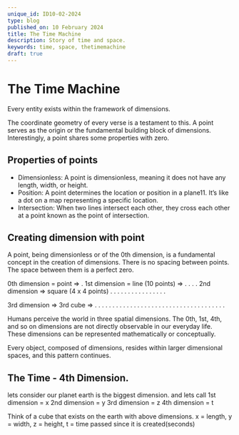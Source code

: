 ```yaml
---
unique_id: ID10-02-2024
type: blog
published_on: 10 February 2024
title: The Time Machine
description: Story of time and space.
keywords: time, space, thetimemachine
draft: true
---
```



# The Time Machine

Every entity exists within the framework of dimensions.

The coordinate geometry of every verse is a testament to this. A point serves as the origin or the fundamental building block of dimensions. Interestingly, a point shares some properties with zero.

## Properties of points
- Dimensionless: A point is dimensionless, meaning it does not have any length, width, or height.
- Position: A point determines the location or position in a plane11. It’s like a dot on a map representing a specific location.
- Intersection: When two lines intersect each other, they cross each other at a point known as the point of intersection.


## Creating dimension with point
A point, being dimensionless or of the 0th dimension, is a fundamental concept in the creation of dimensions.
There is no spacing between points. The space between them is a perfect zero.

0th dimension = point => .
1st dimension = line (10 points) => . . . .
2nd dimension => square (4 x 4 points)
.  .  .  .
.  .  .  .
.  .  .  .
.  .  .  .

3rd dimension => 3rd cube => 
         .  .  .  .
      .  .  .  .  .
   .  .  .  .  .  .
.  .  .  .  .  .  .
.  .  .  .  .  .
.  .  .  .  .
.  .  .  .

Humans perceive the world in three spatial dimensions. The 0th, 1st, 4th, and so on dimensions are not directly observable in our everyday life. These dimensions can be represented mathematically or conceptually.

Every object, composed of dimensions, resides within larger dimensional spaces, and this pattern continues.

## The Time - 4th Dimension.

lets consider our planet earth is the biggest dimension. and lets call
1st dimension = x
2nd dimension = y
3rd dimension = z
4th dimension = t

Think of a cube that exists on the earth with above dimensions. 
x = length, y = width, z = height, t = time passed since it is created(seconds)

